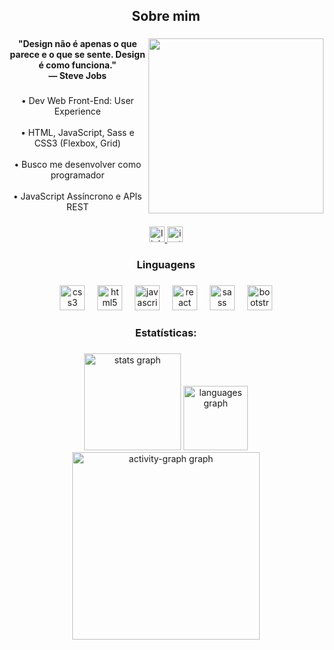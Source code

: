  <h2 align="center">Sobre mim</h2>

###

<img align="right" height="280" src="https://i.gifer.com/QowP.gif"  />

###

<h4 align="center">"Design não é apenas o que parece e o que se sente. Design é como funciona." <br>— Steve Jobs</h4>

###

<p align="center">• Dev Web Front-End: User Experience<br><br>• HTML, JavaScript, Sass e CSS3 (Flexbox, Grid)<br><br>• Busco me desenvolver como programador<br><br>•  JavaScript Assíncrono e APIs REST</p>

###

<div align="center">
  <a href="https://www.linkedin.com/in/leonardovcoimbra/" target="_blank">
    <img src="https://img.shields.io/static/v1?message=LinkedIn&logo=linkedin&label=&color=black&logoColor=white&labelColor=&style=for-the-badge" height="25" alt="linkedin logo"  />
  </a>
  <a href="https://www.instagram.com/leonardocoimbra/" target="_blank">
    <img src="https://img.shields.io/static/v1?message=Instagram&logo=instagram&label=&color=black&logoColor=white&labelColor=&style=for-the-badge" height="25" alt="instagram logo"  />
  </a>
</div>

###

<h3 align="center">Linguagens</h3>

###

<div align="center">
  <img src="https://cdn.jsdelivr.net/gh/devicons/devicon/icons/css3/css3-original.svg" height="40" alt="css3 logo"  />
  <img width="12" />
  <img src="https://cdn.jsdelivr.net/gh/devicons/devicon/icons/html5/html5-original.svg" height="40" alt="html5 logo"  />
  <img width="12" />
  <img src="https://cdn.jsdelivr.net/gh/devicons/devicon/icons/javascript/javascript-original.svg" height="40" alt="javascript logo"  />
  <img width="12" />
  <img src="https://cdn.jsdelivr.net/gh/devicons/devicon/icons/react/react-original.svg" height="40" alt="react logo"  />
  <img width="12" />
  <img src="https://cdn.jsdelivr.net/gh/devicons/devicon/icons/sass/sass-original.svg" height="40" alt="sass logo"  />
  <img width="12" />
  <img src="https://cdn.jsdelivr.net/gh/devicons/devicon/icons/bootstrap/bootstrap-original.svg" height="40" alt="bootstrap logo"  />
</div>

###

<h3 align="center">Estatísticas:</h3>

###

<div align="center">
  <img src="https://github-readme-stats.vercel.app/api?username=leovcoimbra&hide_title=false&hide_rank=false&show_icons=true&include_all_commits=true&count_private=true&disable_animations=false&theme=dark&locale=pt-br&hide_border=false&order=1&custom_title=Contribui%C3%A7%C3%B5es" height="155" alt="stats graph"  />
  <img src="https://github-readme-stats.vercel.app/api/top-langs?username=leovcoimbra&locale=pt-br&hide_title=true&layout=compact&card_width=320&langs_count=4&theme=dark&hide_border=true&order=2" height="103" alt="languages graph"  />
  <img src="https://github-readme-activity-graph.vercel.app/graph?username=leovcoimbra&radius=16&theme=modern-lilac&area=true&order=5&custom_title=Gr%C3%A1fico%20-%20Leonardo%20Coimbra" height="300" alt="activity-graph graph"  />
</div>

###
